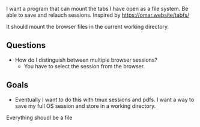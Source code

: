 I want a program that can mount the tabs I have open as a file system. Be able to save and relauch sessions. Inspired by https://omar.website/tabfs/

It should mount the browser files in the current working directory. 



## Questions
- How do I distinguish between multiple browser sessions? 
    - You have to select the session from the browser.


## Goals

- Eventually I want to do this with tmux sessions and pdfs. I want a way to save my full OS session and store in a working directory. 

Everything shoudl be a file
